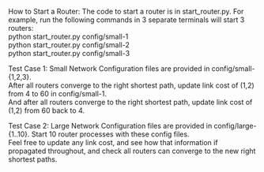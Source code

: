 How to Start a Router:
The code to start a router is in start_router.py. For example, run the following commands in 3 separate terminals will start 3 routers:  
python start_router.py config/small-1  
python start_router.py config/small-2  
python start_router.py config/small-3

Test Case 1: Small Network
Configuration files are provided in config/small-{1,2,3}.  
After all routers converge to the right shortest path, update link cost of (1,2) from 4 to 60 in config/small-1.  
And after all routers converge to the right shortest path, update link cost of (1,2) from 60 back to 4.

Test Case 2: Large Network
Configuration files are provided in config/large-{1..10}. Start 10 router processes with these config files.  
Feel free to update any link cost, and see how that information if propagated throughout, and check all routers can converge to the new right shortest paths.
